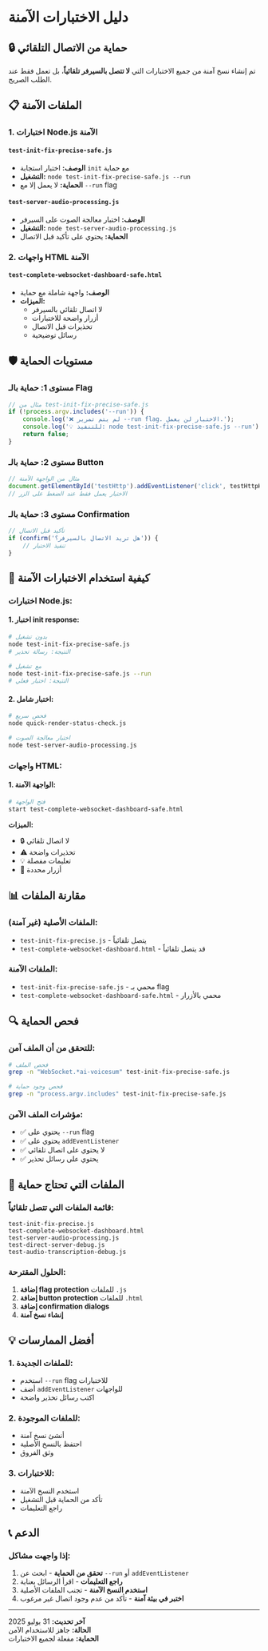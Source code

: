 # دليل الاختبارات الآمنة

## 🔒 **حماية من الاتصال التلقائي**

تم إنشاء نسخ آمنة من جميع الاختبارات التي **لا تتصل بالسيرفر تلقائياً**، بل تعمل فقط عند الطلب الصريح.

## 📋 **الملفات الآمنة**

### 1. **اختبارات Node.js الآمنة**

#### `test-init-fix-precise-safe.js`
- **الوصف:** اختبار استجابة `init` مع حماية
- **التشغيل:** `node test-init-fix-precise-safe.js --run`
- **الحماية:** لا يعمل إلا مع `--run` flag

#### `test-server-audio-processing.js`
- **الوصف:** اختبار معالجة الصوت على السيرفر
- **التشغيل:** `node test-server-audio-processing.js`
- **الحماية:** يحتوي على تأكيد قبل الاتصال

### 2. **واجهات HTML الآمنة**

#### `test-complete-websocket-dashboard-safe.html`
- **الوصف:** واجهة شاملة مع حماية
- **الميزات:**
  - لا اتصال تلقائي بالسيرفر
  - أزرار واضحة للاختبارات
  - تحذيرات قبل الاتصال
  - رسائل توضيحية

## 🛡️ **مستويات الحماية**

### مستوى 1: **حماية بالـ Flag**
```javascript
// مثال من test-init-fix-precise-safe.js
if (!process.argv.includes('--run')) {
    console.log('❌ لم يتم تمرير --run flag. الاختبار لن يعمل.');
    console.log('💡 للتنفيذ: node test-init-fix-precise-safe.js --run');
    return false;
}
```

### مستوى 2: **حماية بالـ Button**
```javascript
// مثال من الواجهة الآمنة
document.getElementById('testHttp').addEventListener('click', testHttpHealth);
// الاختبار يعمل فقط عند الضغط على الزر
```

### مستوى 3: **حماية بالـ Confirmation**
```javascript
// تأكيد قبل الاتصال
if (confirm('هل تريد الاتصال بالسيرفر؟')) {
    // تنفيذ الاختبار
}
```

## 🚀 **كيفية استخدام الاختبارات الآمنة**

### اختبارات Node.js:

#### 1. اختبار init response:
```bash
# بدون تشغيل
node test-init-fix-precise-safe.js
# النتيجة: رسالة تحذير

# مع تشغيل
node test-init-fix-precise-safe.js --run
# النتيجة: اختبار فعلي
```

#### 2. اختبار شامل:
```bash
# فحص سريع
node quick-render-status-check.js

# اختبار معالجة الصوت
node test-server-audio-processing.js
```

### واجهات HTML:

#### 1. الواجهة الآمنة:
```bash
# فتح الواجهة
start test-complete-websocket-dashboard-safe.html
```

**الميزات:**
- 🔒 لا اتصال تلقائي
- ⚠️ تحذيرات واضحة
- 💡 تعليمات مفصلة
- 🎯 أزرار محددة

## 📊 **مقارنة الملفات**

### الملفات الأصلية (غير آمنة):
- `test-init-fix-precise.js` - يتصل تلقائياً
- `test-complete-websocket-dashboard.html` - قد يتصل تلقائياً

### الملفات الآمنة:
- `test-init-fix-precise-safe.js` - محمي بـ flag
- `test-complete-websocket-dashboard-safe.html` - محمي بالأزرار

## 🔍 **فحص الحماية**

### للتحقق من أن الملف آمن:
```bash
# فحص الملف
grep -n "WebSocket.*ai-voicesum" test-init-fix-precise-safe.js

# فحص وجود حماية
grep -n "process.argv.includes" test-init-fix-precise-safe.js
```

### مؤشرات الملف الآمن:
- ✅ يحتوي على `--run` flag
- ✅ يحتوي على `addEventListener`
- ✅ لا يحتوي على اتصال تلقائي
- ✅ يحتوي على رسائل تحذير

## 🚨 **الملفات التي تحتاج حماية**

### قائمة الملفات التي تتصل تلقائياً:
```
test-init-fix-precise.js
test-complete-websocket-dashboard.html
test-server-audio-processing.js
test-direct-server-debug.js
test-audio-transcription-debug.js
```

### الحلول المقترحة:
1. **إضافة flag protection** للملفات `.js`
2. **إضافة button protection** للملفات `.html`
3. **إضافة confirmation dialogs**
4. **إنشاء نسخ آمنة**

## 💡 **أفضل الممارسات**

### 1. **للملفات الجديدة:**
- استخدم `--run` flag للاختبارات
- أضف `addEventListener` للواجهات
- اكتب رسائل تحذير واضحة

### 2. **للملفات الموجودة:**
- أنشئ نسخ آمنة
- احتفظ بالنسخ الأصلية
- وثق الفروق

### 3. **للاختبارات:**
- استخدم النسخ الآمنة
- تأكد من الحماية قبل التشغيل
- راجع التعليمات

## 📞 **الدعم**

### إذا واجهت مشاكل:
1. **تحقق من الحماية** - ابحث عن `--run` أو `addEventListener`
2. **راجع التعليمات** - اقرأ الرسائل بعناية
3. **استخدم النسخ الآمنة** - تجنب الملفات الأصلية
4. **اختبر في بيئة آمنة** - تأكد من عدم وجود اتصال غير مرغوب

---

**آخر تحديث:** 31 يوليو 2025  
**الحالة:** جاهز للاستخدام الآمن  
**الحماية:** مفعلة لجميع الاختبارات 